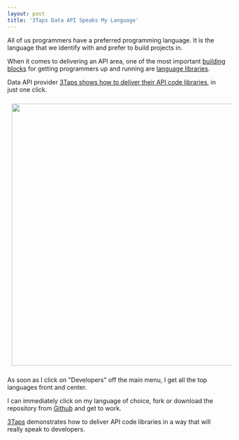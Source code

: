 ```yaml
---
layout: post
title: '3Taps Data API Speaks My Language'
---
```

All of us programmers have a preferred programming language. It is the language that we identify with and prefer to build projects in.<p></p>
When it comes to delivering an API area, one of the most important <a title="building blocks" href="http://www.apievangelist.com/ecosystem-building-blocks.php">building blocks</a> for getting programmers up and running are <a title="code language libraries" href="http://www.apievangelist.com/ecosystem-building-blocks-detail.php?Building_Block_ID=125">language libraries</a>.<p></p>
Data API provider <a title="3Taps shows how to deliver their API code libraries" href="http://3taps.com/developers">3Taps shows how to deliver their API code libraries</a>, in just one click.<p></p>
<a title="3Tap Code Libraries" href="http://3taps.com/developers"><img style="padding: 10px;" src="http://kinlane-productions.s3.amazonaws.com/3taps-Languages.png" alt="" width="600" align="center" /></a><p></p>
As soon as I click on "Developers" off the main menu, I get all the top languages front and center.<p></p>
I can immediately click on my language of choice, fork or download the repository from <a title="Github" href="http://github.com">Github</a> and get to work.<p></p>
<a title="3Taps" href="http://www.readwriteweb.com/archives/3taps_wants_to_democratize_the_exchange_of_data.php">3Taps</a> demonstrates how to deliver API code libraries in a way that will really speak to developers.